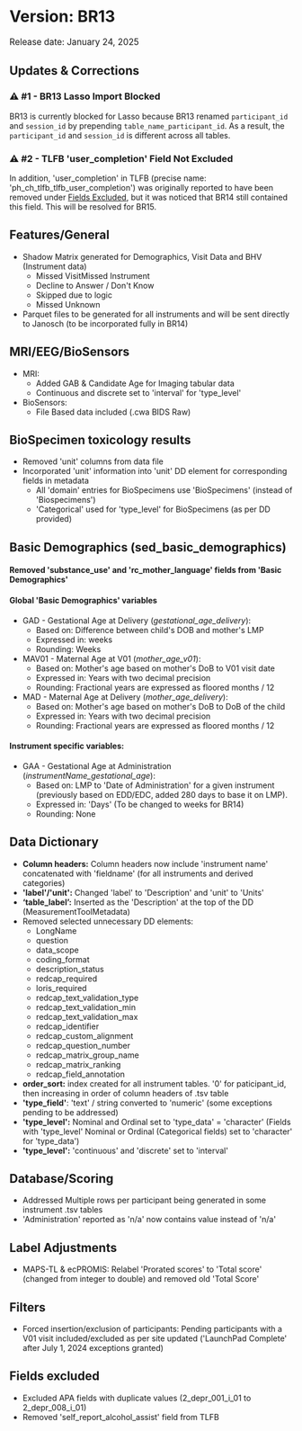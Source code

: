 # Version: BR13
<p style="font-size: 1.1em">Release date: January 24, 2025</p>

## Updates & Corrections

### ⚠️ #1 - BR13 Lasso Import Blocked
BR13 is currently blocked for Lasso because BR13 renamed `participant_id` and `session_id` by prepending `table_name_participant_id`. As a result, the `participant_id` and `session_id` is different across all tables.

### ⚠️ #2 - TLFB 'user_completion' Field Not Excluded
In addition, 'user_completion' in TLFB (precise name: 'ph_ch_tlfb_tlfb_user_completion') was originally reported to have been removed under [Fields Excluded](#fields-excluded), but it was noticed that BR14 still contained this field. This will be resolved for BR15.

## Features/General

* Shadow Matrix generated for Demographics, Visit Data and BHV (Instrument data)  
    * Missed VisitMissed Instrument  
    * Decline to Answer / Don't Know  
    * Skipped due to logic  
    * Missed Unknown  
* Parquet files to be generated for all instruments and will be sent directly to Janosch (to be incorporated fully in BR14)

## MRI/EEG/BioSensors

* MRI:  
    * Added GAB & Candidate Age for Imaging tabular data  
    * Continuous and discrete set to 'interval' for 'type_level'  
* BioSensors:  
    * File Based data included (.cwa BIDS Raw)

## BioSpecimen toxicology results
* Removed 'unit' columns from data file  
* Incorporated 'unit' information into 'unit' DD element for corresponding fields in metadata  
    * All 'domain' entries for BioSpecimens use 'BioSpecimens' (instead of 'Biospecimens')  
    * 'Categorical' used for 'type_level' for BioSpecimens (as per DD provided)  

## Basic Demographics (sed_basic_demographics)

#### Removed 'substance_use' and 'rc_mother_language' fields from 'Basic Demographics'  

#### Global 'Basic Demographics' variables 
* GAD - Gestational Age at Delivery (*gestational_age_delivery*):  
    * Based on: Difference between child's DOB and mother's LMP  
    * Expressed in: weeks  
    * Rounding: Weeks  
* MAV01 - Maternal Age at V01 (*mother_age_v01*):  
    * Based on: Mother's age based on mother's DoB to V01 visit date  
    * Expressed in: Years with two decimal precision  
    * Rounding: Fractional years are expressed as floored months / 12  
* MAD - Maternal Age at Delivery (*mother_age_delivery*):  
    * Based on: Mother's age based on mother's DoB to DoB of the child  
    * Expressed in: Years with two decimal precision  
    * Rounding: Fractional years are expressed as floored months / 12  
    
#### Instrument specific variables: 
  * GAA - Gestational Age at Administration (*instrumentName_gestational_age*):  
    * Based on: LMP to 'Date of Administration' for a given instrument (previously based on EDD/EDC, added 280 days to base it on LMP).  
    * Expressed in: 'Days' (To be changed to weeks for BR14)  
    * Rounding: None  

## Data Dictionary

* **Column headers:** Column headers now include 'instrument name' concatenated with 'fieldname' (for all instruments and derived categories)
* **'label'/'unit':** Changed 'label' to 'Description' and 'unit' to 'Units'  
* **‘table_label’:** Inserted as the 'Description' at the top of the DD (MeasurementToolMetadata)  
* Removed selected unnecessary DD elements:  
    * LongName  
    * question  
    * data_scope  
    * coding_format  
    * description_status  
    * redcap_required  
    * loris_required  
    * redcap_text_validation_type  
    * redcap_text_validation_min  
    * redcap_text_validation_max  
    * redcap_identifier  
    * redcap_custom_alignment  
    * redcap_question_number  
    * redcap_matrix_group_name  
    * redcap_matrix_ranking  
    * redcap_field_annotation  
* **order_sort:** index created for all instrument tables. '0' for paticipant_id, then increasing in order of column headers of .tsv table  
* **'type_field'**: 'text' / string converted to 'numeric' (some exceptions pending to be addressed)  
* **'type_level':** Nominal and Ordinal set to 'type_data' = 'character' (Fields with 'type_level' Nominal or Ordinal (Categorical fields) set to 'character' for 'type_data')  
* **'type_level':** 'continuous' and 'discrete' set to 'interval'  

## Database/Scoring 
* Addressed Multiple rows per participant being generated in some instrument .tsv tables  
* 'Administration' reported as 'n/a' now contains value instead of 'n/a'  

## Label Adjustments
* MAPS-TL & ecPROMIS: Relabel 'Prorated scores' to 'Total score' (changed from integer to double) and removed old 'Total Score'  
  
## Filters  
* Forced insertion/exclusion of participants: Pending participants with a V01 visit included/excluded as per site updated ('LaunchPad Complete' after July 1, 2024 exceptions granted)  

## Fields excluded  
  * Excluded APA fields with duplicate values (2_depr_001_i_01 to 2_depr_008_i_01)  
  * Removed 'self_report_alcohol_assist' field from TLFB